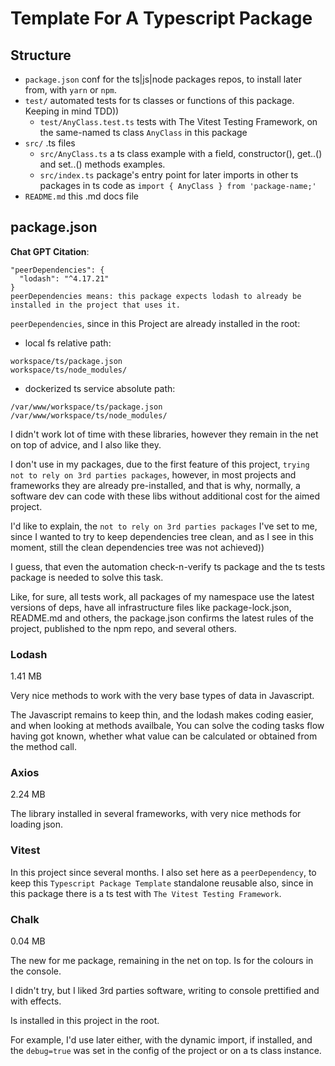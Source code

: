# Template For A Typescript Package

## Structure

- `package.json` conf for the ts|js|node packages repos, to install later from, with `yarn` or `npm`.
- `test/` automated tests for ts classes or functions of this package. Keeping in mind TDD))
  - `test/AnyClass.test.ts` tests with The Vitest Testing Framework, on the same-named ts class `AnyClass` in this package
- `src/` .ts files 
  - `src/AnyClass.ts` a ts class example with a field, constructor(), get..() and set..() methods examples.
  - `src/index.ts` package's entry point for later imports in other ts packages in ts code as `import { AnyClass } from 'package-name;'`
- `README.md` this .md docs file



## package.json

**Chat GPT Citation**: 
```
"peerDependencies": {
  "lodash": "^4.17.21"
}
peerDependencies means: this package expects lodash to already be installed in the project that uses it.
```



`peerDependencies`, since in this Project are already installed in the root:

- local fs relative path:
```path
workspace/ts/package.json
workspace/ts/node_modules/
```

- dockerized ts service absolute path:
```path
/var/www/workspace/ts/package.json
/var/www/workspace/ts/node_modules/
```



I didn't work lot of time with these libraries, 
however they remain in the net on top of advice,
and I also like they.

I don't use in my packages, due to the first feature of this project, 
`trying not to rely on 3rd parties packages`,
however, in most projects and frameworks they are already pre-installed,
and that is why, normally, a software dev can code with these libs
without additional cost for the aimed project.

I'd like to explain, the `not to rely on 3rd parties packages` I've set to me,
since I wanted to try to keep dependencies tree clean,
and as I see in this moment, 
still the clean dependencies tree was not achieved))

I guess, that even the automation check-n-verify ts package 
and the ts tests package is needed to solve this task.

Like, for sure, all tests work, all packages of my namespace use the latest versions of deps,
have all infrastructure files like package-lock.json, README.md and others,
the package.json confirms the latest rules of the project,
published to the npm repo,
and several others.



### Lodash

1.41 MB

Very nice methods to work with the very base types of data in Javascript.

The Javascript remains to keep thin, and the lodash makes coding easier,
and when looking at methods availbale,
You can solve the coding tasks flow having got known, 
whether what value can be calculated or obtained from the method call. 



### Axios

2.24 MB

The library installed in several frameworks, with very nice methods for loading json.



### Vitest

In this project since several months.
I also set here as a `peerDependency`,
to keep this `Typescript Package Template` standalone reusable also,
since in this package there is a ts test with `The Vitest Testing Framework`.



### Chalk

0.04 MB

The new for me package, remaining in the net on top. Is for the colours in the console. 

I didn't try, but I liked 3rd parties software, writing to console prettified and with effects.

Is installed in this project in the root.

For example, I'd use later either,
with the dynamic import, if installed, 
and the `debug=true` was set in the config of the project or on a ts class instance.


